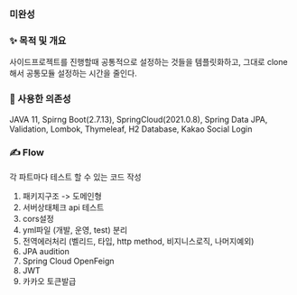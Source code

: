 ### 미완성

### ✨ 목적 및 개요
사이드프로젝트를 진행할때 공통적으로 설정하는 것들을 템플릿화하고, 그대로 clone해서 공통모듈 설정하는 시간을 줄인다.


### 🔨 사용한 의존성
JAVA 11, Spirng Boot(2.7.13), SpringCloud(2021.0.8), Spring Data JPA, Validation, Lombok, Thymeleaf, H2 Database, Kakao Social Login


### ✍ Flow
각 파트마다 테스트 할 수 있는 코드 작성

1. 패키지구조 -> 도메인형
2. 서버상태체크 api 테스트
3. cors설정
4. yml파일 (개발, 운영, test) 분리
5. 전역에러처리 (벨리드, 타입, http method, 비지니스로직, 나머지예외)
6. JPA audition
7. Spring Cloud OpenFeign
8. JWT
9. 카카오 토큰발급
